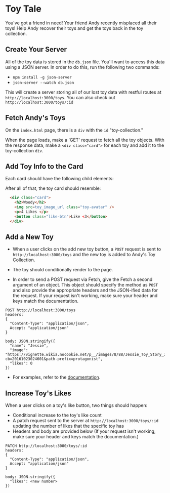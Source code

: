 # Toy Tale

You've got a friend in need! Your friend Andy recently misplaced all their toys!
Help Andy recover their toys and get the toys back in the toy collection.

## Create Your Server

All of the toy data is stored in the `db.json` file. You'll want to access this
data using a JSON server. In order to do this, run the following two commands:

   * `npm install -g json-server`
   * `json-server --watch db.json`
   
This will create a server storing all of our lost toy data with restful routes
at `http://localhost:3000/toys`. You can also check out
`http://localhost:3000/toys/:id`

## Fetch Andy's Toys

On the `index.html` page, there is a `div` with the `id` "toy-collection."

When the page loads, make a 'GET' request to fetch all the toy objects. With the
response data, make a `<div class="card">` for each toy and add it to the
toy-collection `div`.

## Add Toy Info to the Card

Each card should have the following child elements:

  <!-- * `h2` tag with the toy's name -->
  <!-- * `img` tag with the `src` of the toy's image attribute and the class name "toy-avatar" -->
  <!-- * `p` tag with how many likes that toy has -->
  <!-- * `button` tag with a class "like-btn" -->

After all of that, the toy card should resemble:

```html
  <div class="card">
    <h2>Woody</h2>
    <img src=toy_image_url class="toy-avatar" />
    <p>4 Likes </p>
    <button class="like-btn">Like <3</button>
  </div>
```

## Add a New Toy

* When a user clicks on the add new toy button, a `POST` request is sent to `http://localhost:3000/toys` and the new toy is added to Andy's Toy Collection.

* The toy should conditionally render to the page.

* In order to send a POST request via Fetch, give the Fetch a second argument of an object. This object should specify the method as `POST` and also provide the appropriate headers and the JSON-ified data for the request. If your request isn't working, make sure your header and keys match the documentation.

```
POST http://localhost:3000/toys
headers: 
{
  "Content-Type": "application/json",
  Accept: "application/json"
}

body: JSON.stringify({
  "name": "Jessie",
  "image": "https://vignette.wikia.nocookie.net/p__/images/8/88/Jessie_Toy_Story_3.png/revision/latest?cb=20161023024601&path-prefix=protagonist",
  "likes": 0
})
```

* For examples, refer to the [documentation](https://developer.mozilla.org/en-US/docs/Web/API/Fetch_API/Using_Fetch#Supplying_request_options).

## Increase Toy's Likes

When a user clicks on a toy's like button, two things should happen:

  * Conditional increase to the toy's like count
  * A patch request sent to the server at `http://localhost:3000/toys/:id` updating the number of likes that the specific toy has
  * Headers and body are provided below (If your request isn't working, make sure your header and keys match the documentation.)
  
```
PATCH http://localhost:3000/toys/:id
headers: 
{
  "Content-Type": "application/json",
  Accept: "application/json"
}

body: JSON.stringify({
  "likes": <new number>
})
```
